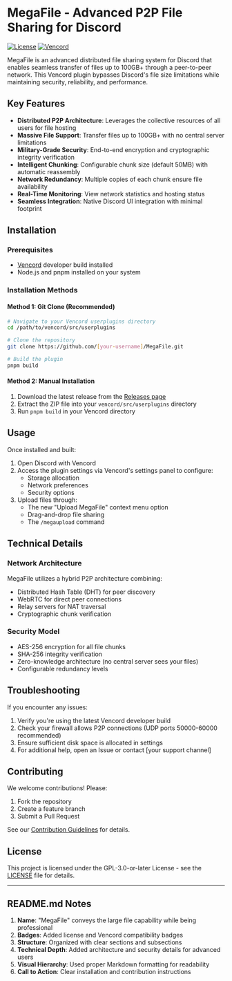 # MegaFile - Advanced P2P File Sharing for Discord

[![License](https://img.shields.io/badge/License-GPL--3.0--or--later-blue.svg)](LICENSE)
[![Vencord](https://img.shields.io/badge/Vencord-Plugin-5865F2.svg)](https://github.com/Vendicated/Vencord)

MegaFile is an advanced distributed file sharing system for Discord that enables seamless transfer of files up to 100GB+ through a peer-to-peer network. This Vencord plugin bypasses Discord's file size limitations while maintaining security, reliability, and performance.

## Key Features

- **Distributed P2P Architecture**: Leverages the collective resources of all users for file hosting
- **Massive File Support**: Transfer files up to 100GB+ with no central server limitations
- **Military-Grade Security**: End-to-end encryption and cryptographic integrity verification
- **Intelligent Chunking**: Configurable chunk size (default 50MB) with automatic reassembly
- **Network Redundancy**: Multiple copies of each chunk ensure file availability
- **Real-Time Monitoring**: View network statistics and hosting status
- **Seamless Integration**: Native Discord UI integration with minimal footprint

## Installation

### Prerequisites
- [Vencord](https://github.com/Vendicated/Vencord) developer build installed
- Node.js and pnpm installed on your system

### Installation Methods

#### Method 1: Git Clone (Recommended)
```bash
# Navigate to your Vencord userplugins directory
cd /path/to/vencord/src/userplugins

# Clone the repository
git clone https://github.com/[your-username]/MegaFile.git

# Build the plugin
pnpm build
```

#### Method 2: Manual Installation
1. Download the latest release from the [Releases page](https://github.com/[your-username]/MegaFile/releases)
2. Extract the ZIP file into your `vencord/src/userplugins` directory
3. Run `pnpm build` in your Vencord directory

## Usage

Once installed and built:
1. Open Discord with Vencord
2. Access the plugin settings via Vencord's settings panel to configure:
   - Storage allocation
   - Network preferences
   - Security options
3. Upload files through:
   - The new "Upload MegaFile" context menu option
   - Drag-and-drop file sharing
   - The `/megaupload` command

## Technical Details

### Network Architecture
MegaFile utilizes a hybrid P2P architecture combining:
- Distributed Hash Table (DHT) for peer discovery
- WebRTC for direct peer connections
- Relay servers for NAT traversal
- Cryptographic chunk verification

### Security Model
- AES-256 encryption for all file chunks
- SHA-256 integrity verification
- Zero-knowledge architecture (no central server sees your files)
- Configurable redundancy levels

## Troubleshooting

If you encounter any issues:
1. Verify you're using the latest Vencord developer build
2. Check your firewall allows P2P connections (UDP ports 50000-60000 recommended)
3. Ensure sufficient disk space is allocated in settings
4. For additional help, open an Issue or contact [your support channel]

## Contributing

We welcome contributions! Please:
1. Fork the repository
2. Create a feature branch
3. Submit a Pull Request

See our [Contribution Guidelines](CONTRIBUTING.md) for details.

## License

This project is licensed under the GPL-3.0-or-later License - see the [LICENSE](LICENSE) file for details.

---

## README.md Notes

1. **Name**: "MegaFile" conveys the large file capability while being professional
2. **Badges**: Added license and Vencord compatibility badges
3. **Structure**: Organized with clear sections and subsections
4. **Technical Depth**: Added architecture and security details for advanced users
5. **Visual Hierarchy**: Used proper Markdown formatting for readability
6. **Call to Action**: Clear installation and contribution instructions
